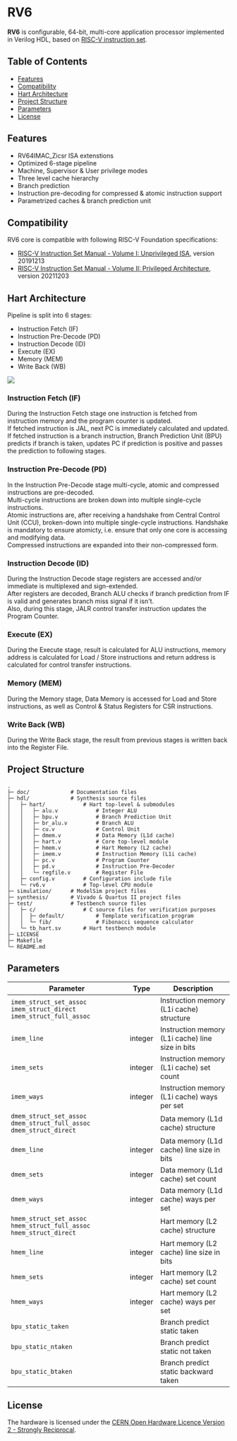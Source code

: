 # RV6
**RV6** is configurable, 64-bit, multi-core application processor implemented in Verilog HDL, based on [RISC-V instruction set](https://riscv.org).

## Table of Contents
- [Features](https://github.com/kiclu/rv6#features)
- [Compatibility](https://github.com/kiclu/rv6#compatibility)
- [Hart Architecture](https://github.com/kiclu/rv6#hart-architecture)
- [Project Structure](https://github.com/kiclu/rv6#project-structure)
- [Parameters](https://github.com/kiclu/rv6#parameters)
- [License](https://github.com/kiclu/rv6#license)

## Features
- RV64IMAC_Zicsr ISA extenstions
- Optimized 6-stage pipeline
- Machine, Supervisor & User privilege modes
- Three level cache hierarchy
- Branch prediction
- Instruction pre-decoding for compressed & atomic instruction support
- Parametrized caches & branch prediction unit

## Compatibility
RV6 core is compatible with following RISC-V Foundation specifications:
- [RISC-V Instruction Set Manual - Volume I: Unprivileged ISA](https://github.com/kiclu/rv6/blob/master/doc/riscv-unprivileged-isa.pdf), version 20191213
- [RISC-V Instruction Set Manual - Volume II: Privileged Architecture](https://github.com/kiclu/rv6/blob/master/doc/riscv-privileged-isa.pdf), version 20211203

## Hart Architecture
Pipeline is split into 6 stages:
- Instruction Fetch (IF)
- Instruction Pre-Decode (PD)
- Instruction Decode (ID)
- Execute (EX)
- Memory (MEM)
- Write Back (WB)

<img src="./doc/hart-schematic.png">

### Instruction Fetch (IF)
During the Instruction Fetch stage one instruction is fetched from instruction memory and the program counter is updated.<br>
If fetched instruction is JAL, next PC is immediately calculated and updated.<br>
If fetched instruction is a branch instruction, Branch Prediction Unit (BPU) predicts if branch is taken, updates PC if prediction is positive and passes the prediction to following stages.

### Instruction Pre-Decode (PD)
In the Instruction Pre-Decode stage multi-cycle, atomic and compressed instructions are pre-decoded.<br>
Multi-cycle instructions are broken down into multiple single-cycle instructions.<br>
Atomic instructions are, after receiving a handshake from Central Control Unit (CCU), broken-down into multiple single-cycle instructions.
Handshake is mandatory to ensure atomicty, i.e. ensure that only one core is accessing and modifying data.<br>
Compressed instructions are expanded into their non-compressed form.

### Instruction Decode (ID)
During the Instruction Decode stage registers are accessed and/or immediate is multiplexed and sign-extended.<br>
After registers are decoded, Branch ALU checks if branch prediction from IF is valid and generates branch miss signal if it isn't.<br>
Also, during this stage, JALR control transfer instruction updates the Program Counter.

### Execute (EX)
During the Execute stage, result is calculated for ALU instructions, memory address is calculated for Load / Store instructions and
return address is calculated for control transfer instructions.

### Memory (MEM)
During the Memory stage, Data Memory is accessed for Load and Store instructions, as well as Control & Status Registers for CSR instructions.

### Write Back (WB)
During the Write Back stage, the result from previous stages is written back into the Register File.

## Project Structure
```
.
├─ doc/             # Documentation files
├─ hdl/             # Synthesis source files
│   ├─ hart/            # Hart top-level & submodules
│   │   ├─ alu.v            # Integer ALU
│   │   ├─ bpu.v            # Branch Prediction Unit
│   │   ├─ br_alu.v         # Branch ALU
│   │   ├─ cu.v             # Control Unit
│   │   ├─ dmem.v           # Data Memory (L1d cache)
│   │   ├─ hart.v           # Core top-level module
│   │   ├─ hmem.v           # Hart Memory (L2 cache)
│   │   ├─ imem.v           # Instruction Memory (L1i cache)
│   │   ├─ pc.v             # Program Counter
│   │   ├─ pd.v             # Instruction Pre-Decoder
│   │   └─ regfile.v        # Register File
│   ├─ config.v         # Configuration include file
│   └─ rv6.v            # Top-level CPU module
├─ simulation/      # ModelSim project files
├─ synthesis/       # Vivado & Quartus II project files
├─ test/            # Testbench source files
│   ├─ c/               # C source files for verification purposes
│   │  ├─ default/          # Template verification program
│   │  └─ fib/              # Fibonacci sequence calculator
│   └─ tb_hart.sv       # Hart testbench module
├─ LICENSE
├─ Makefile
└─ README.md
```

## Parameters
| Parameter                                                             	| Type    	| Description                                      	|
|-----------------------------------------------------------------------	|---------	|--------------------------------------------------	|
| `imem_struct_set_assoc` `imem_struct_direct` `imem_struct_full_assoc` 	|         	| Instruction memory (L1i cache) structure         	|
| `imem_line`                                                           	| integer 	| Instruction memory (L1i cache) line size in bits 	|
| `imem_sets`                                                           	| integer 	| Instruction memory (L1i cache) set count         	|
| `imem_ways`                                                           	| integer 	| Instruction memory (L1i cache) ways per set      	|
| `dmem_struct_set_assoc` `dmem_struct_full_assoc` `dmem_struct_direct` 	|         	| Data memory (L1d cache) structure                	|
| `dmem_line`                                                           	| integer 	| Data memory (L1d cache) line size in bits        	|
| `dmem_sets`                                                           	| integer 	| Data memory (L1d cache) set count                	|
| `dmem_ways`                                                           	| integer 	| Data memory (L1d cache) ways per set             	|
| `hmem_struct_set_assoc` `hmem_struct_full_assoc` `hmem_struct_direct` 	|         	| Hart memory (L2 cache) structure                 	|
| `hmem_line`                                                           	| integer 	| Hart memory (L2 cache) line size in bits         	|
| `hmem_sets`                                                           	| integer 	| Hart memory (L2 cache) set count                 	|
| `hmem_ways`                                                           	| integer 	| Hart memory (L2 cache) ways per set              	|
| `bpu_static_taken`                                                        |           | Branch predict static taken                       |
| `bpu_static_ntaken`                                                       |           | Branch predict static not taken                   |
| `bpu_static_btaken`                                                       |           | Branch predict static backward taken              |

## License
The hardware is licensed under the [CERN Open Hardware Licence Version 2 - Strongly Reciprocal](https://ohwr.org/cern_ohl_s_v2.txt).
